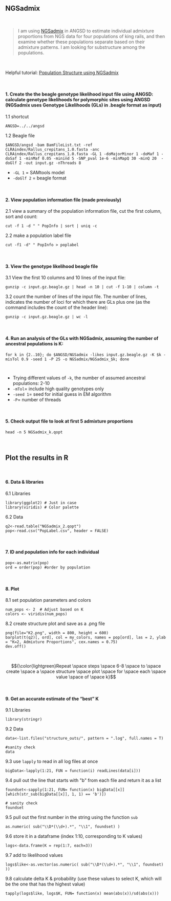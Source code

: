 ## NGSadmix
&nbsp;
> I am using [NGSadmix](http://www.popgen.dk/software/index.php/NgsAdmixTutorial) in ANGSD to estimate individual admixture proportions from NGS data for  four populations of king rails, and then examine whether these populations separate based on their admixture patterns. I am looking for substructure among the populations.

&nbsp;

Helpful tutorial: [Population Structure using NGSadmix](https://baylab.github.io/MarineGenomics/week-9-population-structure-using-ngsadmix.html)

&nbsp;
&nbsp;
#### 1. Create the the beagle genotype likelihood input file using ANGSD: calculate genotype likelihoods for polymorphic sites using ANGSD (NGSadmix uses Genotype Likelihoods (GLs) in .beagle format as input)
1.1 shortcut
```
ANGSD=../../angsd
```
1.2 Beagle file
```
$ANGSD/angsd -bam BamFileList.txt -ref CLRAindex/Rallus_crepitans_1.0.fasta -anc CLRAindex/Rallus_crepitans_1.0.fasta -GL 1 -doMajorMinor 1 -doMaf 1 -doSaf 1 -minMaf 0.05 -minind 5 -SNP_pval 1e-6 -minMapQ 30 -minQ 20  -doGlf 2 -out input.gz -nThreads 8
```
- `-GL 1` = SAMtools model
- `-doGlf 2` = beagle format
  

&nbsp;
&nbsp;

#### 2. View population information file (made previously)
2.1 view a summary of the population information file, cut the first column, sort and count:
```
cut -f 1 -d " " PopInfo | sort | uniq -c
```
2.2 make a population label file
```
cut -f1 -d" " PopInfo > poplabel
```
&nbsp;
&nbsp;
#### 3. View the genotype likelihood beagle file

3.1 View the first 10 columns and 10 lines of the input file:
```
gunzip -c input.gz.beagle.gz | head -n 10 | cut -f 1-10 | column -t
```
3.2 count the number of lines of the input file. The number of lines, indicates the number of loci for which there are GLs plus one (as the command includes the count of the header line):
```
gunzip -c input.gz.beagle.gz | wc -l
```
&nbsp;
&nbsp;


#### 4. Run an analysis of the GLs with NGSadmix, assuming the number of ancestral populations is K:
```
for k in {2..10}; do $ANGSD/NGSadmix -likes input.gz.beagle.gz -K $k -misTol 0.9 -seed 1 -P 25 -o NGSadmix/NGSadmix_$k; done



```
- Trying different values of `-k`, the number of assumed ancestral populations: 2-10
- `-mTol`= include high quality genotypes only
- `-seed 1`= seed for initial guess in EM algorithm
- `-P`= number of threads

&nbsp;
&nbsp;

#### 5. Check output file to look at first 5 admixture proportions 

```
head -n 5 NGSadmix_k.qopt
```
&nbsp;
&nbsp;
## Plot the results in R
&nbsp;
#### 6. Data & libraries 
6.1 Libraries
```
library(ggplot2) # Just in case
library(viridis) # Color palette 
```
6.2 Data
```
q2<-read.table("NGSadmix_2.qopt")
pop<-read.csv("PopLabel.csv", header = FALSE)
```
&nbsp;
&nbsp;
#### 7. ID and population info for each individual
```
pop<-as.matrix(pop)
ord = order(pop) #order by population
```
&nbsp;
&nbsp;
#### 8. Plot
8.1 set population parameters and colors
```
num_pops <- 2  # Adjust based on K
colors <- viridis(num_pops)
```
8.2 create structure plot and save as a .png file
```
png(file="K2.png", width = 800, height = 600)
barplot(t(q2)[, ord], col = my_colors, names = pop[ord], las = 2, ylab = "K=2, Admixture Proportions", cex.names = 0.75)
dev.off()
```
&nbsp;


$${\color{lightgreen}Repeat \space steps \space 6-8 \space to \space create \space a \space structure \space plot \space for \space each \space value \space of \space k}$$

&nbsp;
&nbsp;

#### 9. Get an accurate estimate of the “best” K 
9.1 Libraries
```
library(stringr)
```

9.2 Data
```
data<-list.files("structure_outs/", pattern = ".log", full.names = T)

#sanity check
data
```
9.3 use `lapply` to read in all log files at once
```
bigData<-lapply(1:21, FUN = function(i) readLines(data[i]))
```
9.4 pull out the line that starts with "b" from each file and return it as a list
```
foundset<-sapply(1:21, FUN= function(x) bigData[[x]][which(str_sub(bigData[[x]], 1, 1) == 'b')])

# sanity check
foundset
```
9.5 pull out the first number in the string using the function `sub`
```
as.numeric( sub("\\D*(\\d+).*", "\\1", foundset) )
```
9.6 store it in a dataframe (index 1:10, corresponding to K values)
```
logs<-data.frame(K = rep(1:7, each=3))
```
9.7 add to likelihood values
```
logs$like<-as.vector(as.numeric( sub("\\D*(\\d+).*", "\\1", foundset) ))
```
9.8 calculate delta K & probability (use these values to select K, which will be the one that has the highest value)
```
tapply(logs$like, logs$K, FUN= function(x) mean(abs(x))/sd(abs(x)))
```


